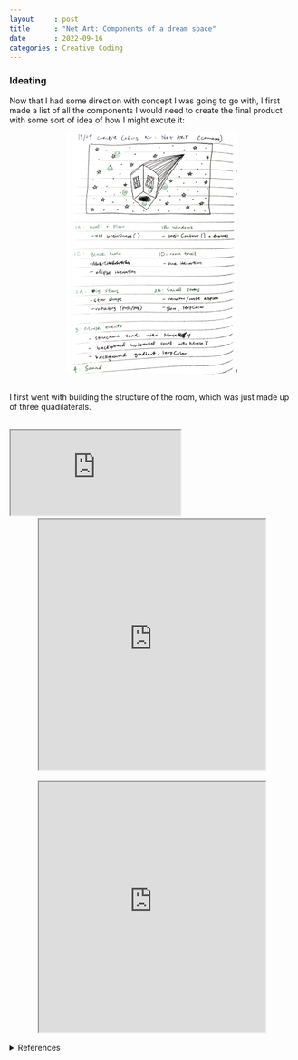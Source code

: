 ```yaml
---
layout     : post
title      : "Net Art: Components of a dream space"
date       : 2022-09-16
categories : Creative Coding
---
```


### Ideating
Now that I had some direction with concept I was going to go with, I first made a list of all the components I would need to create the final product with some sort of idea of how I might excute it:

<img src="/images/components.jpeg" style="display: block; margin: 0 auto; width:300px"/>
 
 <br>

 I first went with building the structure of the room, which was just made up of three quadilaterals. 

 <br>

 <iframe src="https://editor.p5js.org/elishafitri/full/JSuaQAnnr"></iframe>

<iframe width=400 height=442 style="display: block; margin: 0 auto" src="https://editor.p5js.org/elishafitri/full/j1TtUhdav"></iframe>

<br> 

<iframe width=400 height=442 style="display: block; margin: 0 auto" src="https://editor.p5js.org/elishafitri/full/zPbtaBfSN"></iframe>

<br>
  


<details>
  <summary>References</summary>
  
  1. dmkldlkadad

  ```
</details>

<br> <br> <br>

  [Back to home](https://elishafitri.github.io/)
  


